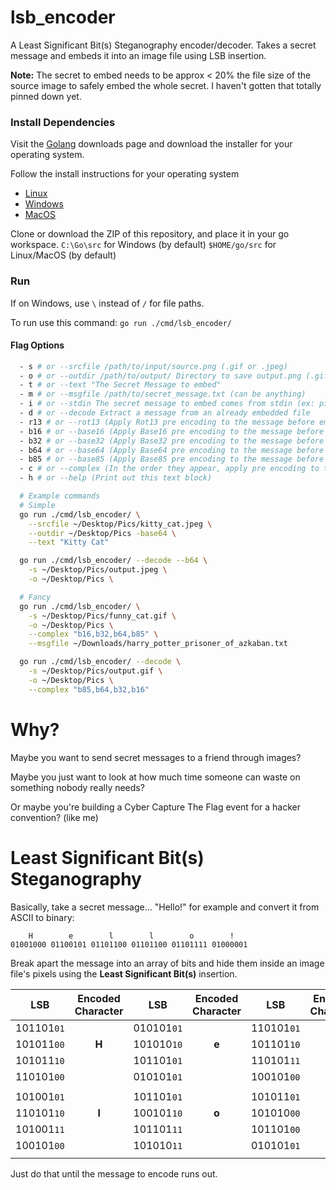 # lsb_encoder
A Least Significant Bit(s) Steganography encoder/decoder. Takes a secret message and embeds it into an image file using LSB insertion. 

**Note:** The secret to embed needs to be approx < 20% the file size of the source image to safely embed the whole secret. I haven't gotten that totally pinned down yet.

### Install Dependencies
Visit the [Golang](https://golang.org/dl/) downloads page and download the installer for your operating 
system.

Follow the install instructions for your operating system
* [Linux](https://golang.org/doc/install#tarball)
* [Windows](https://golang.org/doc/install#windows)
* [MacOS](https://golang.org/doc/install#macos)

Clone or download the ZIP of this repository, and place it in your go workspace.
`C:\Go\src` for Windows (by default)
`$HOME/go/src` for Linux/MacOS (by default)

### Run
If on Windows, use `\` instead of `/` for file paths.

To run use this command:
`go run ./cmd/lsb_encoder/`
#### Flag Options
```sh
  - s # or --srcfile /path/to/input/source.png (.gif or .jpeg)
  - o # or --outdir /path/to/output/ Directory to save output.png (.gif or .jpeg)
  - t # or --text "The Secret Message to embed"
  - m # or --msgfile /path/to/secret_message.txt (can be anything)
  - i # or --stdin The secret message to embed comes from stdin (ex: pipe command)
  - d # or --decode Extract a message from an already embedded file
  - r13 # or --rot13 (Apply Rot13 pre encoding to the message before embedding)
  - b16 # or --base16 (Apply Base16 pre encoding to the message before embedding)
  - b32 # or --base32 (Apply Base32 pre encoding to the message before embedding)
  - b64 # or --base64 (Apply Base64 pre encoding to the message before embedding)
  - b85 # or --base85 (Apply Base85 pre encoding to the message before embedding)
  - c # or --complex (In the order they appear, apply pre encoding to the message before embedding)
  - h # or --help (Print out this text block)

  # Example commands
  # Simple
  go run ./cmd/lsb_encoder/ \
    --srcfile ~/Desktop/Pics/kitty_cat.jpeg \
    --outdir ~/Desktop/Pics -base64 \
    --text "Kitty Cat"

  go run ./cmd/lsb_encoder/ --decode --b64 \
    -s ~/Desktop/Pics/output.jpeg \
    -o ~/Desktop/Pics \

  # Fancy
  go run ./cmd/lsb_encoder/ \
    -s ~/Desktop/Pics/funny_cat.gif \
    -o ~/Desktop/Pics \
    --complex "b16,b32,b64,b85" \
    --msgfile ~/Downloads/harry_potter_prisoner_of_azkaban.txt

  go run ./cmd/lsb_encoder/ --decode \
    -s ~/Desktop/Pics/output.gif \
    -o ~/Desktop/Pics \
    --complex "b85,b64,b32,b16"
```

# Why?
Maybe you want to send secret messages to a friend through images?

Maybe you just want to look at how much time someone can waste on something nobody really needs?

Or maybe you're building a Cyber Capture The Flag event for a hacker convention? (like me)

# Least Significant Bit(s) Steganography
Basically, take a secret message... "Hello!" for example and convert it from ASCII to binary:
```
    H        e        l        l        o        !
01001000 01100101 01101100 01101100 01101111 01000001
```
Break apart the message into an array of bits and hide them inside an image file's pixels using the **Least Significant Bit(s)** insertion.

| LSB      | Encoded Character | LSB      | Encoded Character | LSB      | Encoded Character |
|----------|:-----------------:|----------|:-----------------:|----------|:-----------------:|
|101101`01`|                   |010101`01`|                   |110101`01`|                   |
|101011`00`|       **H**       |101010`10`|       **e**       |101101`10`|       **l**       |
|101011`10`|                   |101101`01`|                   |110101`11`|                   |
|110101`00`|                   |010101`01`|                   |100101`00`|                   |
|||||||
|101001`01`|                   |101101`01`|                   |101011`01`|                   |
|110101`10`|       **l**       |100101`10`|       **o**       |101010`00`|       **!**       |
|101001`11`|                   |101101`11`|                   |101101`00`|                   |
|100101`00`|                   |101010`11`|                   |010101`01`|                   |
|||||||

Just do that until the message to encode runs out.
